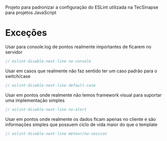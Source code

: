 Projeto para padronizar a configuração do ESLint utilizada na TecSinapse para projetos JavaScript

# Exceções

Usar para console.log de pontos realmente importantes de ficarem no servidor
```javascript
// eslint-disable-next-line no-console
``` 
Usar em casos que realmente não faz sentido ter um caso padrão para o switch/case
```javascript
// eslint-disable-next-line default-case
```
Usar em pontos onde realmente não temos framework visual para suportar uma implementação simples
```javascript
// eslint-disable-next-line no-alert
```
Usar em pontos onde realmente os dados ficam apenas no cliente e são informações simples que possuem ciclo de vida maior do que o template
```javascript
// eslint-disable-next-line meteor/no-session
``` 